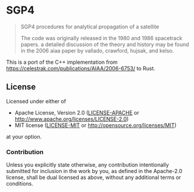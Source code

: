 # SGP4

> SGP4 procedures for analytical propagation of a satellite
>
> The code was originally released in the 1980 and 1986
> spacetrack papers. a detailed discussion of the theory and history
> may be found in the 2006 aiaa paper by vallado, crawford, hujsak,
> and kelso.

This is a port of the C++ implementation from https://celestrak.com/publications/AIAA/2006-6753/ to Rust.

## License

Licensed under either of

- Apache License, Version 2.0 ([LICENSE-APACHE](LICENSE-APACHE) or
  http://www.apache.org/licenses/LICENSE-2.0)
- MIT license ([LICENSE-MIT](LICENSE-MIT) or http://opensource.org/licenses/MIT)

at your option.

### Contribution

Unless you explicitly state otherwise, any contribution intentionally submitted
for inclusion in the work by you, as defined in the Apache-2.0 license, shall be
dual licensed as above, without any additional terms or conditions.
